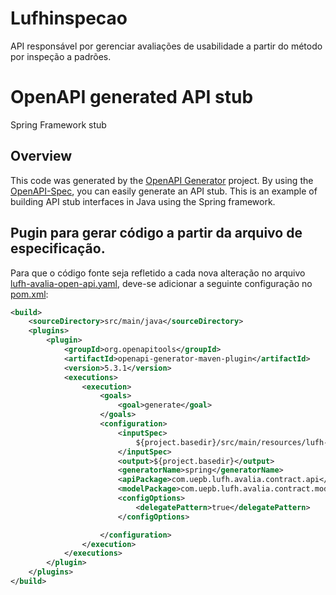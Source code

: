 # Lufhinspecao
API responsável por gerenciar avaliações de usabilidade a partir do método por inspeção a padrões.


# OpenAPI generated API stub

Spring Framework stub


## Overview
This code was generated by the [OpenAPI Generator](https://openapi-generator.tech) project.
By using the [OpenAPI-Spec](https://openapis.org), you can easily generate an API stub.
This is an example of building API stub interfaces in Java using the Spring framework.


## Pugin para gerar código a partir da arquivo de especificação.

Para que o código fonte seja refletido a cada nova alteração no arquivo [lufh-avalia-open-api.yaml](src/main/resources/lufh-avalia-open-api.yaml), deve-se adicionar a seguinte configuração no [pom.xml](pom.xml):
```xml
<build>
    <sourceDirectory>src/main/java</sourceDirectory>
    <plugins>
        <plugin>
            <groupId>org.openapitools</groupId>
            <artifactId>openapi-generator-maven-plugin</artifactId>
            <version>5.3.1</version>
            <executions>
                <execution>
                    <goals>
                        <goal>generate</goal>
                    </goals>
                    <configuration>
                        <inputSpec>
                            ${project.basedir}/src/main/resources/lufh-avalia-open-api.yaml
                        </inputSpec>
                        <output>${project.basedir}</output>
                        <generatorName>spring</generatorName>
                        <apiPackage>com.uepb.lufh.avalia.contract.api</apiPackage>
                        <modelPackage>com.uepb.lufh.avalia.contract.model</modelPackage>
                        <configOptions>
                            <delegatePattern>true</delegatePattern>
                        </configOptions>

                    </configuration>
                </execution>
            </executions>
        </plugin>
    </plugins>
</build>
```
